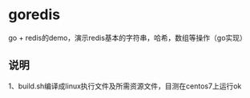 goredis
==============

go + redis的demo，演示redis基本的字符串，哈希，数组等操作（go实现）



说明
-----------

1、build.sh编译成linux执行文件及所需资源文件，目测在centos7上运行ok
